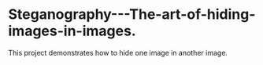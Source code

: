 # Steganography---The-art-of-hiding-images-in-images.
This project demonstrates how to hide one image in another image.
